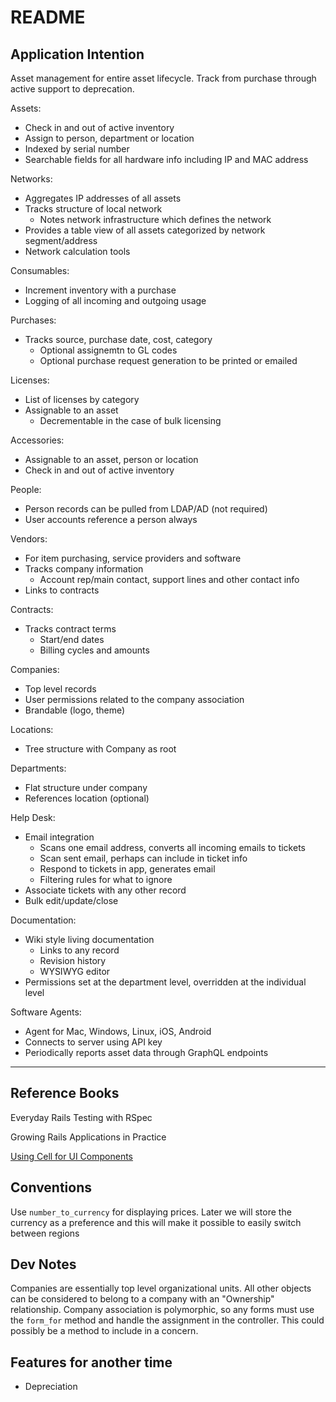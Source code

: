 # README

## Application Intention

Asset management for entire asset lifecycle. Track from purchase through active support to deprecation.

Assets:

- Check in and out of active inventory
- Assign to person, department or location
- Indexed by serial number
- Searchable fields for all hardware info including IP and MAC address

Networks:

- Aggregates IP addresses of all assets
- Tracks structure of local network
  - Notes network infrastructure which defines the network
- Provides a table view of all assets categorized by network segment/address
- Network calculation tools

Consumables:

- Increment inventory with a purchase
- Logging of all incoming and outgoing usage

Purchases:

- Tracks source, purchase date, cost, category
  - Optional assignemtn to GL codes
  - Optional purchase request generation to be printed or emailed

Licenses:

- List of licenses by category
- Assignable to an asset
  - Decrementable in the case of bulk licensing

Accessories:

- Assignable to an asset, person or location
- Check in and out of active inventory

People:

- Person records can be pulled from LDAP/AD (not required)
- User accounts reference a person always

Vendors:

- For item purchasing, service providers and software
- Tracks company information
  - Account rep/main contact, support lines and other contact info
- Links to contracts

Contracts:

- Tracks contract terms
  - Start/end dates
  - Billing cycles and amounts

Companies:

- Top level records
- User permissions related to the company association
- Brandable (logo, theme)

Locations:

- Tree structure with Company as root

Departments:

- Flat structure under company
- References location (optional)

Help Desk:

- Email integration
  - Scans one email address, converts all incoming emails to tickets
  - Scan sent email, perhaps can include in ticket info
  - Respond to tickets in app, generates email
  - Filtering rules for what to ignore
- Associate tickets with any other record
- Bulk edit/update/close

Documentation:

- Wiki style living documentation
  - Links to any record
  - Revision history
  - WYSIWYG editor
- Permissions set at the department level, overridden at the individual level

Software Agents:

- Agent for Mac, Windows, Linux, iOS, Android
- Connects to server using API key
- Periodically reports asset data through GraphQL endpoints

---

## Reference Books

Everyday Rails Testing with RSpec

Growing Rails Applications in Practice

[Using Cell for UI Components](https://getflywheel.com/layout/how-to-build-ui-components-in-rails/)

## Conventions

Use `number_to_currency` for displaying prices. Later we will store the currency as a preference and this will make it possible to easily switch between regions

## Dev Notes

Companies are essentially top level organizational units. All other objects can be considered to belong to a company with an "Ownership" relationship. Company association is polymorphic, so any forms must use the `form_for` method and handle the assignment in the controller. This could possibly be a method to include in a concern.

## Features for another time

- Depreciation
